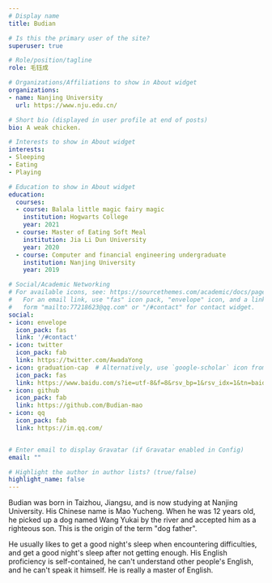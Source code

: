 ```yaml
---
# Display name
title: Budian

# Is this the primary user of the site?
superuser: true

# Role/position/tagline
role: 毛钰成

# Organizations/Affiliations to show in About widget
organizations:
- name: Nanjing University
  url: https://www.nju.edu.cn/

# Short bio (displayed in user profile at end of posts)
bio: A weak chicken.

# Interests to show in About widget
interests:
- Sleeping
- Eating
- Playing

# Education to show in About widget
education:
  courses:
  - course: Balala little magic fairy magic
    institution: Hogwarts College
    year: 2021
  - course: Master of Eating Soft Meal
    institution: Jia Li Dun University
    year: 2020
  - course: Computer and financial engineering undergraduate
    institution: Nanjing University
    year: 2019

# Social/Academic Networking
# For available icons, see: https://sourcethemes.com/academic/docs/page-builder/#icons
#   For an email link, use "fas" icon pack, "envelope" icon, and a link in the
#   form "mailto:77218623@qq.com" or "/#contact" for contact widget.
social:
- icon: envelope
  icon_pack: fas
  link: '/#contact'
- icon: twitter
  icon_pack: fab
  link: https://twitter.com/AwadaYong
- icon: graduation-cap  # Alternatively, use `google-scholar` icon from `ai` icon pack
  icon_pack: fas
  link: https://www.baidu.com/s?ie=utf-8&f=8&rsv_bp=1&rsv_idx=1&tn=baidu&wd=%E6%AF%9B%E9%92%B0%E6%88%90&fenlei=256&oq=%25E6%25AF%259B%25E9%2592%25B0%25E6%2588%2590&rsv_pq=eedff2b10008bb01&rsv_t=c6d4tiz2g%2BfBX5nNc%2B7hynCOMdv%2FKOEPEyzfj%2F6QJMIm4D8mj0jjCv%2BEcc0&rqlang=cn&rsv_enter=0&rsv_dl=tb&rsv_btype=t&rsv_sug=2
- icon: github
  icon_pack: fab
  link: https://github.com/Budian-mao
- icon: qq
  icon_pack: fab
  link: https://im.qq.com/


# Enter email to display Gravatar (if Gravatar enabled in Config)
email: ""

# Highlight the author in author lists? (true/false)
highlight_name: false
---
```


Budian was born in Taizhou, Jiangsu, and is now studying at Nanjing University. His Chinese name is Mao Yucheng. When he was 12 years old, he picked up a dog named Wang Yukai by the river and accepted him as a righteous son. This is the origin of the term "dog father".

He usually likes to get a good night's sleep when encountering difficulties, and get a good night's sleep after not getting enough. His English proficiency is self-contained, he can't understand other people's English, and he can't speak it himself. He is really a master of English.


